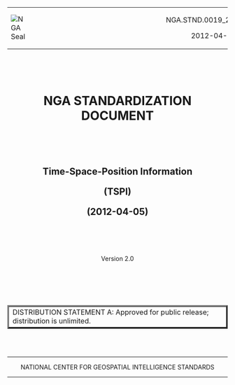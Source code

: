 <table width="400">
<tr>
<td><img src="https://cloud.githubusercontent.com/assets/4232463/7571060/e68c2042-f7e2-11e4-9cca-13ab92fcb5eb.jpg" alt="NGA Seal"></td>
<td></td><td></td><td></td><td></td><td></td><td></td><td></td><td></td><td></td><td></td><td></td><td></td><td></td><td></td><td></td><td></td><td></td><td></td><td></td>
<td><p align="right">NGA.STND.0019_2.0  
<p align="right">2012-04-05</td>
</tr>
</table>
  
  
  
  
  
  
<h1>  
<br>
<p align="center"><b>NGA STANDARDIZATION DOCUMENT</b>
<br>
<br>  
 <br>
  
<h2> 
<p align="center">Time-Space-Position Information
<p align="center">(TSPI)  
<p align="center">(2012-04-05)  
</h2> 
<br>
<br>    
<br>    

    
      
  
<p align="center">Version 2.0

<br><br><br><br>





<table border="3">
<tr><td>DISTRIBUTION STATEMENT A:   Approved for public release; distribution is unlimited.</td></tr>
</table>
 
<br><br>



<hr size="3" />
<p align="center">NATIONAL CENTER FOR GEOSPATIAL INTELLIGENCE STANDARDS
<hr size="3" />
